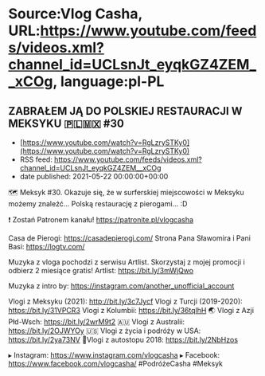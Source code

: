 # Source:Vlog Casha, URL:https://www.youtube.com/feeds/videos.xml?channel_id=UCLsnJt_eyqkGZ4ZEM__xCOg, language:pl-PL

## ZABRAŁEM JĄ DO POLSKIEJ RESTAURACJI W MEKSYKU 🇵🇱🇲🇽 #30
 - [https://www.youtube.com/watch?v=RgLzrySTKy0](https://www.youtube.com/watch?v=RgLzrySTKy0)
 - RSS feed: https://www.youtube.com/feeds/videos.xml?channel_id=UCLsnJt_eyqkGZ4ZEM__xCOg
 - date published: 2021-05-22 00:00:00+00:00

🗺️ Meksyk #30. Okazuje się, że w surferskiej miejscowości w Meksyku możemy znaleźć... Polską restaurację z pierogami... :D

❗ Zostań Patronem kanału!
https://patronite.pl/vlogcasha

Casa de Pierogi: https://casadepierogi.com/
Strona Pana Sławomira i Pani Basi: https://logtv.com/

Muzyka z vloga pochodzi z serwisu Artlist. Skorzystaj z mojej promocji i odbierz 2 miesiące gratis!
Artlist: https://bit.ly/3mWjQwo

Muzyka z intro by: https://instagram.com/another_unofficial_account

Vlogi z Meksyku (2021): http://bit.ly/3c7Jycf
Vlogi z Turcji (2019-2020): https://bit.ly/31VPCR3
Vlogi z Kolumbii: https://bit.ly/36tqlhH
🌏 Vlogi z Azji Płd-Wsch: https://bit.ly/2wrM9t2
🇦🇺 Vlogi z Australii: https://bit.ly/2OJWYOy
🇺🇸 Vlogi z życia i podróży w USA: https://bit.ly/2ya73NV
🚙Vlogi z autostopu 2018: https://bit.ly/2NbHzos

▸ Instagram: https://www.instagram.com/vlogcasha
▸ Facebook: https://www.facebook.com/vlogcasha/
#PodróżeCasha #Meksyk

